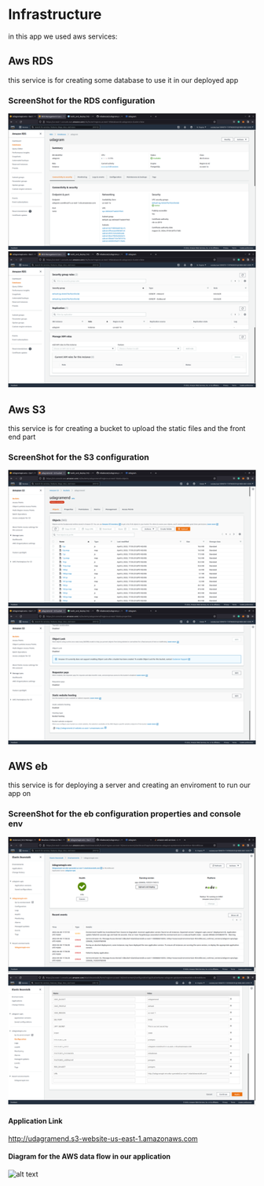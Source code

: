 # Infrastructure

in this app we used aws services:

## Aws RDS

this service is for creating some database to use it in our deployed app

### ScreenShot for the RDS configuration

![alt text](/images/RDS.png?raw=true)
![alt text](/images/RDS2.png?raw=true)

## Aws S3

this service is for creating a bucket to upload the static files and the front end part

### ScreenShot for the S3 configuration

![alt text](/images/S3.png?raw=true)
![alt text](/images/S32.png?raw=true)

## AWS eb

this service is for deploying a server and creating an enviroment to run our app on

### ScreenShot for the eb configuration properties and console env

![alt text](/images/EB.png?raw=true)
![alt text](/images/credentials.png?raw=true)

#### Application Link

http://udagramend.s3-website-us-east-1.amazonaws.com

#### Diagram for the AWS data flow in our application

![alt text](https://github.com/david-wagih/DeploymentProject/blob/master/images/awsDataFlow.png?raw=true)
